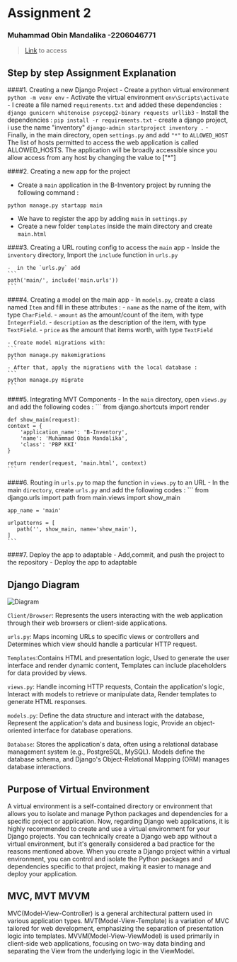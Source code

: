 # Assignment 2
### Muhammad Obin Mandalika -2206046771

> [Link](https://b-inventorypro.adaptable.app/) to access

## Step by step Assignment Explanation

####1. Creating a new Django Project
    - Create a python virtual environment
    ```
    python -m venv env
    ```
    - Activate the virtual environment
    ```
    env\Scripts\activate
    ```
    - I create a file named `requirements.txt` and added these dependencies :
    ```
    django
    gunicorn
    whitenoise
    psycopg2-binary
    requests
    urllib3
    ``` 
    - Install the dependencies :
    ```
    pip install -r requirements.txt
    ```
    - create a django project, i use the name "inventory"
    ```
    django-admin startproject inventory .
    ```
    - Finally, in the main directory, open `settings.py` and add `"*"` to `ALLOWED_HOST`
    The list of hosts permitted to access the web application is called ALLOWED_HOSTS. The application will be broadly accessible since you allow access from any host by changing the value to ["*"]

####2. Creating a new app for the project
  - Create a `main` application in the B-Inventory project by running the following command :
  ```
  python manage.py startapp main
  ```
  - We have to register the app by adding `main` in `settings.py`
  - Create a new folder `templates` inside the main directory and create `main.html`

####3. Creating a URL routing config to access the `main` app
    - Inside the `inventory` directory, Import the `include` function in `urls.py`

    -  in the `urls.py` add 
    ```
    path('main/', include('main.urls'))
    ```

####4. Creating a model on the main app
    - In `models.py`, create a class named `Item` and fill in these attributes :
        - `name` as the name of the item, with type `CharField`.
        - `amount` as the amount/count of the item, with type `IntegerField`.
        - `description` as the description of the item, with type `TextField`.
        - `price` as the amount that items worth, with type `TextField`

    - Create model migrations with:
    ```
    python manage.py makemigrations
    ```
    - After that, apply the migrations with the local database :
    ```
    python manage.py migrate
    ```

####5. Integrating MVT Components
    - In the `main` directory, open `views.py` and add the following codes :
    ```
     from django.shortcuts import render

    def show_main(request):
    context = {
        'application_name': 'B-Inventory',
        'name': 'Muhammad Obin Mandalika',
        'class': 'PBP KKI'
    }

    return render(request, 'main.html', context)
    ```

####6. Routing in `urls.py` to map the function in `views.py` to an URL
    - In the main `directory`,  create `urls.py` and add the following codes :
    ```
    from django.urls import path
    from main.views import show_main
    
    app_name = 'main'

    urlpatterns = [
       path('', show_main, name='show_main'),
    ]
    ```

####7. Deploy the app to adaptable
    - Add,commit, and push the project to the repository 
    - Deploy the app to adaptable

## Django Diagram

![Diagram](https://cdn.discordapp.com/attachments/314315831465213953/1151309311671291977/image.png)

`Client/Browser`: Represents the users interacting with the web application through their web browsers or client-side applications.

`urls.py`: Maps incoming URLs to specific views or controllers and Determines which view should handle a particular HTTP request.

`Templates`:Contains HTML and presentation logic,
Used to generate the user interface and render dynamic content, Templates can include placeholders for data provided by views.

`views.py`: Handle incoming HTTP requests,
Contain the application's logic, Interact with models to retrieve or manipulate data, Render templates to generate HTML responses.

`models.py`: Define the data structure and interact with the database, Represent the application's data and business logic, Provide an object-oriented interface for database operations.

`Database`: Stores the application's data, often using a relational database management system (e.g., PostgreSQL, MySQL). Models define the database schema, and Django's Object-Relational Mapping (ORM) manages database interactions.

## Purpose of Virtual Environment

A virtual environment is a self-contained directory or environment that allows you to isolate and manage Python packages and
dependencies for a specific project or application.
Now, regarding Django web applications, it is highly recommended to create and use a virtual environment for your Django projects. You can technically create a Django web app without a virtual environment, but it's generally considered a bad practice for the reasons mentioned above. When you create a Django project within a virtual environment, you can control and isolate the Python packages and dependencies specific to that project, making it easier to manage and deploy your application.


## MVC, MVT MVVM
MVC(Model-View-Controller) is a general architectural pattern used in various application types.
MVT(Model-View-Template) is a variation of MVC tailored for web development, emphasizing the separation of presentation logic into templates.
MVVM(Model-View-ViewModel) is used primarily in client-side web applications, focusing on two-way data binding and separating the View from the underlying logic in the ViewModel.


